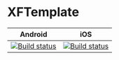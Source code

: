 # XFTemplate

| Android | iOS |
|---------|-----|
| [![Build status](https://build.appcenter.ms/v0.1/apps/4d58ccdd-2c78-474d-9c12-025ed67f295e/branches/main/badge)](https://appcenter.ms) | [![Build status](https://build.appcenter.ms/v0.1/apps/d9e2afed-2fb3-487b-a591-b6022c2764bc/branches/main/badge)](https://appcenter.ms) |

